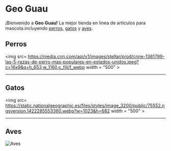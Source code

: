 # Geo Guau 

¡Bienvenido a **Geo Guau!** La mejor tienda en linea de articulos para mascota.incluyendo [perros](https://es.wikipedia.org/wiki/Canis_familiaris), [gatos](https://es.wikipedia.org/wiki/Felis_silvestris_catus) y [aves](https://es.wikipedia.org/wiki/Aves).

## Perros


<img src= https://media.cnn.com/api/v1/images/stellar/prod/cnne-1361799-las-5-razas-de-perro-mas-populares-en-estados-unidos.jpeg?c=16x9&q=h_653,w_1160,c_fill/f_webp width = "500" >


***

## Gatos

<img src= https://static.nationalgeographic.es/files/styles/image_3200/public/75552.ngsversion.1422285553360.webp?w=1023&h=682 width = "500" >



***

## Aves
![Aves](https://fotografias.lasexta.com/clipping/cmsimages02/2017/07/18/BCBD8446-1303-405F-B580-B9943EF2F8D6/95.jpg?crop=1098,617,x0,y1&width=1028&height=578&optimize=high&format=webply)




